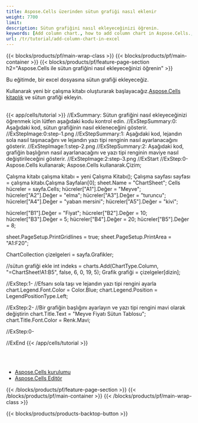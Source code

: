 ```yaml
---
title: Aspose.Cells üzerinden sütun grafiği nasıl eklenir
weight: 7700
limit:
description: Sütun grafiğini nasıl ekleyeceğinizi öğrenin.
keywords: [Add column chart., how to add column chart in Aspose.Cells., how to add column chart using Aspose.Cells]
url: /tr/tutorial/add-column-chart-in-excel
---
```

{{< blocks/products/pf/main-wrap-class >}}
{{< blocks/products/pf/main-container >}}
{{< blocks/products/pf/feature-page-section h2="Aspose.Cells ile sütun grafiğini nasıl ekleyeceğinizi öğrenin" >}}

<p>
Bu eğitimde, bir excel dosyasına sütun grafiği ekleyeceğiz.
</p>

<p>
 Kullanarak yeni bir çalışma kitabı oluşturarak başlayacağız.<a href="https://www.nuget.org/packages/Aspose.Cells">Aspose.Cells kitaplık</a> ve sütun grafiği ekleyin.
</p>

<br />
{{< app/cells/tutorial >}}
//ExSummary: Sütun grafiğini nasıl ekleyeceğinizi öğrenmek için lütfen aşağıdaki kodu kontrol edin.
//ExStepSummary:0: Aşağıdaki kod, sütun grafiğinin nasıl ekleneceğini gösterir.
//ExStepImage:0:step-1.png
//ExStepSummary:1: Aşağıdaki kod, lejandın sola nasıl taşınacağını ve lejandın yazı tipi renginin nasıl ayarlanacağını gösterir.
//ExStepImage:1:step-2.png
//ExStepSummary:2: Aşağıdaki kod, grafiğin başlığının nasıl ayarlanacağını ve yazı tipi renginin maviye nasıl değiştirileceğini gösterir.
//ExStepImage:2:step-3.png
//ExStart
//ExStep:0-
Aspose.Cells kullanarak;
Aspose.Cells kullanarak.Çizim;

Çalışma kitabı çalışma kitabı = yeni Çalışma Kitabı();
Çalışma sayfası sayfası = çalışma kitabı.Çalışma Sayfaları[0];
sheet.Name = "ChartSheet";
Cells hücreler = sayfa.Cells;
hücreler["A1"].Değer = "Meyve";
hücreler["A2"].Değer = "elma";
hücreler["A3"].Değer = "turuncu";
hücreler["A4"].Değer = "yaban mersini";
hücreler["A5"].Değer = "kivi";

hücreler["B1"].Değer = "Fiyat";
hücreler["B2"].Değer = 10;
hücreler["B3"].Değer = 5;
hücreler["B4"].Değer = 20;
hücreler["B5"].Değer = 8;

sheet.PageSetup.PrintGridlines = true;
sheet.PageSetup.PrintArea = "A1:F20";

ChartCollection çizelgeleri = sayfa.Grafikler;

//sütun grafiği ekle
int indeks = charts.Add(ChartType.Column, "=ChartSheet!A1:B5", false, 6, 0, 19, 5);
Grafik grafiği = çizelgeler[dizin];

//ExStep:1-
//Efsanı sola taşı ve lejandın yazı tipi rengini ayarla
chart.Legend.Font.Color = Color.Blue;
chart.Legend.Position = LegendPositionType.Left;

//ExStep:2-
//Bir grafiğin başlığını ayarlayın ve yazı tipi rengini mavi olarak değiştirin
chart.Title.Text = "Meyve Fiyatı Sütun Tablosu";
chart.Title.Font.Color = Renk.Mavi;

//ExStep:0-

//ExEnd
{{< /app/cells/tutorial >}}
<br />

<br />
<br />
<div class="code-sample">
    <ul class="link-list">
        <li class="link-item"><a href="https://docs.aspose.com/cells/net/installation/">Aspose.Cells kurulumu</a></li>
        <li class="link-item"><a href="https://products.aspose.app/cells/editor/">Aspose.Cells Editör</a></li>
    </ul>
</div>

{{< /blocks/products/pf/feature-page-section >}}
{{< /blocks/products/pf/main-container >}}
{{< /blocks/products/pf/main-wrap-class >}}

{{< blocks/products/products-backtop-button >}}